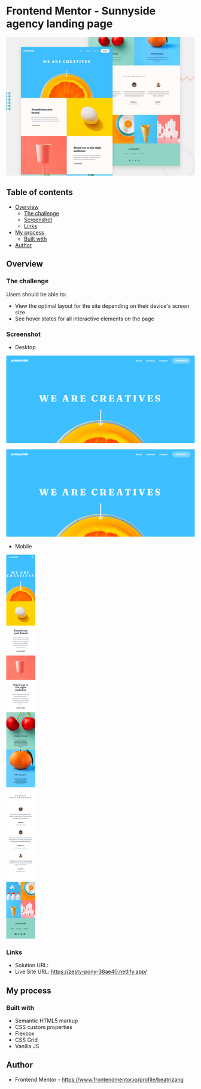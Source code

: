 # Frontend Mentor - Sunnyside agency landing page

![Design preview for the Sunnyside agency landing page coding challenge](./design/desktop-preview.jpg)


## Table of contents

- [Overview](#overview)
  - [The challenge](#the-challenge)
  - [Screenshot](#screenshot)
  - [Links](#links)
- [My process](#my-process)
  - [Built with](#built-with)
- [Author](#author)

## Overview

### The challenge

Users should be able to:

- View the optimal layout for the site depending on their device's screen size
- See hover states for all interactive elements on the page

### Screenshot

- Desktop

![](./images/screenshots/dk1.png)

![](./images/screenshots/dk1.png)

- Mobile

![](./images/screenshots/mobile.png)


### Links

- Solution URL: 
- Live Site URL: https://zesty-pony-38ae40.netlify.app/

## My process

### Built with

- Semantic HTML5 markup
- CSS custom properties
- Flexbox
- CSS Grid
- Vanilla JS

## Author

- Frontend Mentor - https://www.frontendmentor.io/profile/beatrizang

